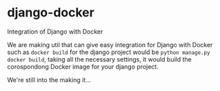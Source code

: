 # django-docker
Integration of Django with Docker


We are making util that can give easy integration for Django with Docker
such as ```docker build``` for the django project would be ```python manage.py docker build```,
taking all the necessary settings, it would build the corospondong Docker image for your django project.

We're still into the making it...
